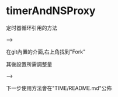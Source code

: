 # timerAndNSProxy
定时器循环引用的方法

-->

在git內置的介面,右上角找到"Fork"

其後設置所需調整量

-->

下一步使用方法會在"TIME/README.md"公佈
